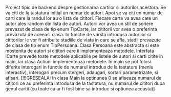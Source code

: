 Proiect tipic de backend despre gestionarea cartilor si autorilor acestora.
Se va citi de la tastatura initial un numar de autori.
Apoi se va citi un numar de carti care la randul lor au o lista de cititori.
Fiecare carte va avea cate un autor ales random din lista de autori.
Autorii vor avea un stil de scriere prevazut de clasa de tip enum TipCarte, iar cititorii vor avea o preferinta prevazuta de aceeasi clasa.
In functie de varsta introdusa autorilor si cititorilor le vor fi atribuite stadiile de viata in care se afla, stadii prevazute de clasa de tip enum TipPersoana.
Clasa Persoana este abstracta si este mostenita de autori si cititori care ii implementeaza metodele.
Interfata ICarte prevede toate metodele aplicabile pe listele de autori si carti citite in main, iar clasa Actiuni implementeaza metodele.
In main se pot folosi diferite interogari in functie de numarul introdus de la tastatura (meniu interactiv), interogari precum stergeri, adaugari, sortari parametrizate,
si afisari. 
[!!!GRESEALA: In clasa Main la optinunea 0 se afiseaza numarul de cititori ce au preferinta introdusa de la tastatura, nu numarul de cititori dupa genul cartii (cu toate ca ar fi fost bine sa introduc si optiunea aceasta)]
